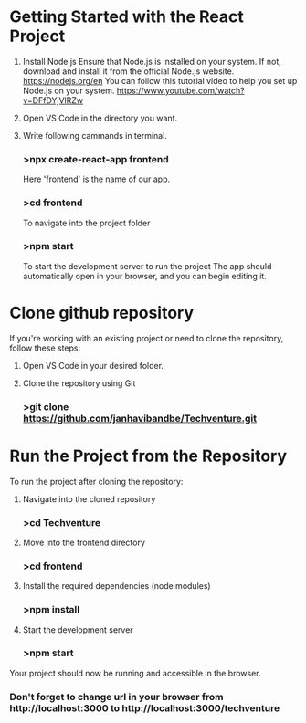 # Getting Started with the React Project
1. Install Node.js
    Ensure that Node.js is installed on your system. If not, download and install it from the official Node.js website.
    https://nodejs.org/en
    You can follow this tutorial video to help you set up Node.js on your system.
    https://www.youtube.com/watch?v=DFfDYjVlRZw

2. Open VS Code in the directory you want.

3. Write following cammands in terminal.
    ### >npx create-react-app frontend
    Here 'frontend' is the name of our app.

    ### >cd frontend
    To navigate into the project folder

    ### >npm start
    To start the development server to run the project
The app should automatically open in your browser, and you can begin editing it.

# Clone github repository
If you're working with an existing project or need to clone the repository, follow these steps:
1. Open VS Code in your desired folder.

2. Clone the repository using Git
    ### >git clone https://github.com/janhavibandbe/Techventure.git

# Run the Project from the Repository
To run the project after cloning the repository:
1. Navigate into the cloned repository
    ### >cd Techventure

2. Move into the frontend directory
    ### >cd frontend
    
3. Install the required dependencies (node modules)
    ### >npm install

4. Start the development server
    ### >npm start 
Your project should now be running and accessible in the browser.

### Don't forget to change url in your browser from http://localhost:3000 to http://localhost:3000/techventure
